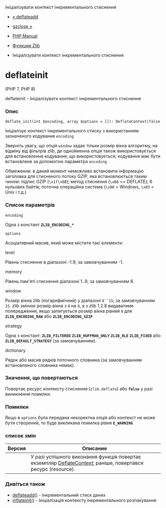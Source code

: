 Ініціалізувати контекст інкрементального стиснення

-   [« deflateadd](function.deflate-add.html)
    
-   [gzclose »](function.gzclose.md)
    
-   [PHP Manual](index.md)
    
-   [Функции Zlib](ref.zlib.md)
    
-   Ініціалізувати контекст інкрементального стиснення
    

# deflateinit

(PHP 7, PHP 8)

deflateinit - Ініціалізувати контекст інкрементального стиснення

### Опис

```methodsynopsis
deflate_init(int $encoding, array $options = []): DeflateContext|false
```

Ініціалізує контекст інкрементального стиску з використанням зазначеного кодування `encoding`

Зверніть увагу, що опція `window` задає тільки розмір вікна алгоритму, на відміну від фільтрів zlib, де однойменна опція також використовується для встановлення кодування, що використовується; кодування має бути встановлене за допомогою параметра `encoding`

Обмеження: в даний момент неможливо встановити інформацію заголовка для стисненого потоку GZIP, яка встановлюється таким чином: підпис GZIP (`\x1f\x8B`); метод стиснення (`\x08` == DEFLATE); 6 нульових байтів; поточна операційна система (`\x00` = Windows, `\x03` = Unix і т.д.)

### Список параметрів

`encoding`

Одна з констант **`ZLIB_ENCODING_*`**

`options`

Асоціативний масив, який може містити такі елементи:

level

Рівень стиснення в діапазоні -1.9; за замовчуванням -1.

memory

Рівень пам'яті стиснення діапазоні 1..9; за замовчуванням 8.

window

Розмір вікна zlib (логарифмічний) у діапазоні `8``15`; за замовчуванням `15`. zlib змінює розмір вікна з `8` на `9`, а з zlib 1.2.8 видаватиме попередження, якщо запитується розмір вікна рівний `8` для **`ZLIB_ENCODING_RAW`** або **`ZLIB_ENCODING_GZIP`**

strategy

Одна з констант: **`ZLIB_FILTERED`** **`ZLIB_HUFFMAN_ONLY`** **`ZLIB_RLE`** **`ZLIB_FIXED`** або **`ZLIB_DEFAULT_STRATEGY`** (за замовчуванням).

dictionary

Рядок або масив рядків поточного словника (за замовчуванням встановленого словника немає).

### Значення, що повертаються

Повертає ресурс контексту стиснення (`zlib.deflate`) або **`false`** у разі виникнення помилки.

### Помилки

Якщо в `options` була передана некоректна опція або контекст не може бути створений, то буде викликана помилка рівня **`E_WARNING`**

### список змін

| Версия | Описание |
| --- | --- |
|  | У разі успішного виконання функція повертає екземпляр [DeflateContext](class.deflatecontext.md); раніше, повертався ресурс (resource). |

### Дивіться також

-   [deflateadd()](function.deflate-add.html) - Інкрементальний стиск даних
-   [inflateinit()](function.inflate-init.html) - Ініціалізація контексту інкрементального розпакування